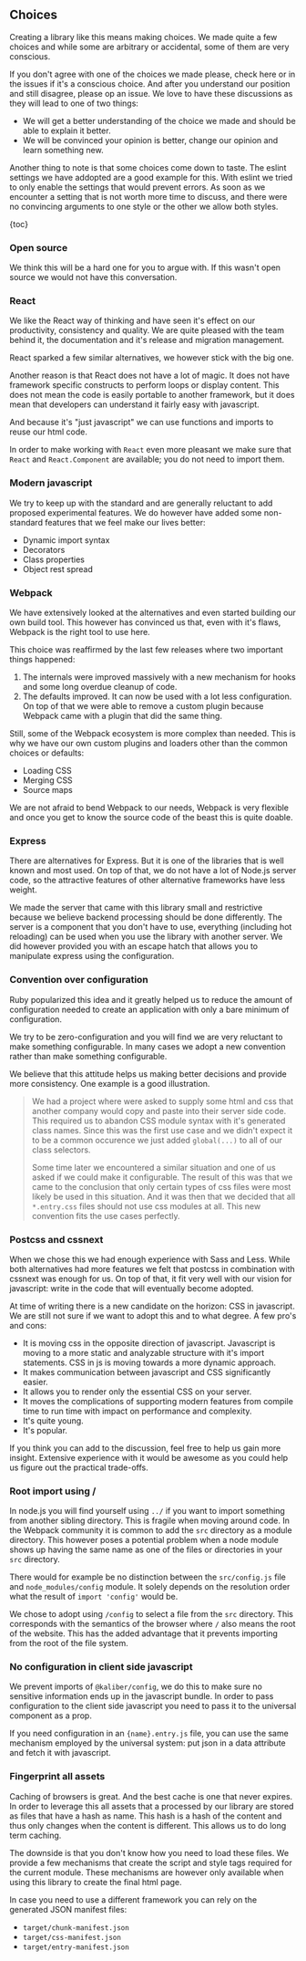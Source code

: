 ## Choices

Creating a library like this means making choices. We made quite a few choices and while some are
arbitrary or accidental, some of them are very conscious.

If you don't agree with one of the choices we made please, check here or in the issues if it's a
conscious choice. And after you understand our position and still disagree, please op an issue. We
love to have these discussions as they will lead to one of two things:

- We will get a better understanding of the choice we made and should be able to explain it better.
- We will be convinced your opinion is better, change our opinion and learn something new.

Another thing to note is that some choices come down to taste. The eslint settings we have addopted
are a good example for this. With eslint we tried to only enable the settings that would prevent
errors. As soon as we encounter a setting that is not worth more time to discuss, and there were no
convincing arguments to one style or the other we allow both styles.

{toc}

### Open source

We think this will be a hard one for you to argue with. If this wasn't open source we would not have
this conversation.

### React

We like the React way of thinking and have seen it's effect on our productivity, consistency and
quality. We are quite pleased with the team behind it, the documentation and it's release and
migration management.

React sparked a few similar alternatives, we however stick with the big one.

Another reason is that React does not have a lot of magic. It does not have framework specific
constructs to perform loops or display content. This does not mean the code is easily portable to
another framework, but it does mean that developers can understand it fairly easy with javascript.

And because it's "just javascript" we can use functions and imports to reuse our html code.

In order to make working with `React` even more pleasant we make sure that `React` and
`React.Component` are available; you do not need to import them.

### Modern javascript

We try to keep up with the standard and are generally reluctant to add proposed experimental
features. We do however have added some non-standard features that we feel make our lives better:

- Dynamic import syntax
- Decorators
- Class properties
- Object rest spread

### Webpack

We have extensively looked at the alternatives and even started building our own build tool. This
however has convinced us that, even with it's flaws, Webpack is the right tool to use here.

This choice was reaffirmed by the last few releases where two important things happened:

1. The internals were improved massively with a new mechanism for hooks and some long overdue
   cleanup of code.
2. The defaults improved. It can now be used with a lot less configuration. On top of that we were
   able to remove a custom plugin because Webpack came with a plugin that did the same thing.

Still, some of the Webpack ecosystem is more complex than needed. This is why we have our own custom
plugins and loaders other than the common choices or defaults:

- Loading CSS
- Merging CSS
- Source maps

We are not afraid to bend Webpack to our needs, Webpack is very flexible and once you get to know
the source code of the beast this is quite doable.

### Express

There are alternatives for Express. But it is one of the libraries that is well known and most used.
On top of that, we do not have a lot of Node.js server code, so the attractive features of other
alternative frameworks have less weight.

We made the server that came with this library small and restrictive because we believe backend
processing should be done differently. The server is a component that you don't have to use,
everything (including hot reloading) can be used when you use the library with another server. We
did however provided you with an escape hatch that allows you to manipulate express using the
configuration.

### Convention over configuration

Ruby popularized this idea and it greatly helped us to reduce the amount of configuration needed to
create an application with only a bare minimum of configuration.

We try to be zero-configuration and you will find we are very reluctant to make something
configurable. In many cases we adopt a new convention rather than make something configurable.

We believe that this attitude helps us making better decisions and provide more consistency. One
example is a good illustration.

> We had a project where were asked to supply some html and css that another company would copy and
> paste into their server side code. This required us to abandon CSS module syntax with it's
> generated class names. Since this was the first use case and we didn't expect it to be a common
> occurence we just added `global(...)` to all of our class selectors.
>
> Some time later we encountered a similar situation and one of us asked if we could make it
> configurable. The result of this was that we came to the conclusion that only certain types of css
> files were most likely be used in this situation. And it was then that we decided that all
> `*.entry.css` files should not use css modules at all. This new convention fits the use cases
> perfectly.

### Postcss and cssnext

When we chose this we had enough experience with Sass and Less. While both alternatives had more
features we felt that postcss in combination with cssnext was enough for us. On top of that, it
fit very well with our vision for javascript: write in the code that will eventually become adopted.

At time of writing there is a new candidate on the horizon: CSS in javascript. We are still not sure
if we want to adopt this and to what degree. A few pro's and cons:

- It is moving css in the opposite direction of javascript. Javascript is moving to a more static
  and analyzable structure with it's import statements. CSS in js is moving towards a more dynamic
  approach.
- It makes communication between javascript and CSS significantly easier.
- It allows you to render only the essential CSS on your server.
- It moves the complications of supporting modern features from compile time to run time with impact
  on performance and complexity.
- It's quite young.
- It's popular.

If you think you can add to the discussion, feel free to help us gain more insight. Extensive
experience with it would be awesome as you could help us figure out the practical trade-offs.

### Root import using /

In node.js you will find yourself using `../` if you want to import something from another sibling
directory. This is fragile when moving around code. In the Webpack community it is common to add
the `src` directory as a module directory. This however poses a potential problem when a node
module shows up having the same name as one of the files or directories in your `src` directory.

There would for example be no distinction between the `src/config.js` file and `node_modules/config`
module. It solely depends on the resolution order what the result of `import 'config'` would be.

We chose to adopt using `/config` to select a file from the `src` directory. This corresponds with
the semantics of the browser where `/` also means the root of the website. This has the added
advantage that it prevents importing from the root of the file system.

### No configuration in client side javascript

We prevent imports of `@kaliber/config`, we do this to make sure no sensitive information ends up in
the javascript bundle. In order to pass configuration to the client side javascript you need to pass
it to the universal component as a prop.

If you need configuration in an `{name}.entry.js` file, you can use the same mechanism employed by
the universal system: put json in a data attribute and fetch it with javascript.

### Fingerprint all assets

Caching of browsers is great. And the best cache is one that never expires. In order to leverage
this all assets that a processed by our library are stored as files that have a hash as name. This
hash is a hash of the content and thus only changes when the content is different. This allows us to
do long term caching.

The downside is that you don't know how you need to load these files. We provide a few mechanisms
that create the script and style tags required for the current module. These mechanisms are however
only available when using this library to create the final html page.

In case you need to use a different framework you can rely on the generated JSON manifest files:

- `target/chunk-manifest.json`
- `target/css-manifest.json`
- `target/entry-manifest.json`
